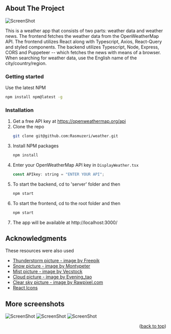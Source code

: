 <!-- ABOUT THE PROJECT -->
## About The Project

![ScreenShot](https://i.postimg.cc/5Ngw42Fg/mist.png)

This is a weather app that consists of two parts: weather data and weather news. The frontend fetches the weather data from the OpenWeatherMap API. The frontend utilizes React along with Typescript, Axios, React-Query and styled components. The backend utilizes Typescript, Node, Express, CORS and Puppeteer -- which fetches the news with means of a browser. When searching for weather data, use the English name of the city/country/region.


### Getting started

Use the latest NPM
  ```sh
  npm install npm@latest -g
  ```

### Installation

1. Get a free API key at https://openweathermap.org/api
2. Clone the repo
   ```sh
   git clone git@github.com:Rasmuzeri/weather.git
   ```
3. Install NPM packages
   ```sh
   npm install
   ```
4. Enter your OpenWeatherMap API key in `DisplayWeather.tsx`
   ```js
   const APIkey: string = "ENTER YOUR API";
   ```
5. To start the backend, cd to 'server' folder and then
   ```sh
   npm start
   ```
6. To start the frontend, cd to the root folder and then
   ```sh
   npm start
   ```
7. The app will be available at http://localhost:3000/ 


<!-- ACKNOWLEDGMENTS -->
## Acknowledgments

These resources were also used

* [Thunderstorm picture - image by Freepik]("https://www.freepik.com/free-photo/weather-effects-composition_33609881.htm#query=thunderstorm&position=44&from_view=search&track=sph&uuid=d361e713-0313-49e6-94ef-32e39681eaba")
* [Snow picture - image by Montypeter]("https://www.freepik.com/free-photo/frozen-plants-field_1234255.htm")
* [Mist picture - image by Vecstock]("https://www.freepik.com/free-photo/mountain-peak-back-lit-by-sunrise-tranquil-scene-generated-by-ai_41318329.htm")
* [Cloud picture - image by Evening_tao]("https://www.freepik.com/free-photo/black-rain-abstract-dark-power_1046114.htm")
* [Clear sky picture - image by Rawpixel.com]("https://www.freepik.com/free-photo/clouds-sky_3075231.htm")
* [React Icons](https://react-icons.github.io/react-icons/search)


## More screenshots
![ScreenShot](https://i.postimg.cc/3xTs29L9/rain.png)
![ScreenShot](https://i.postimg.cc/J79VzRZf/clouds.png)
![ScreenShot](https://i.postimg.cc/y6JCKDgh/clear.png)

<p align="right">(<a href="#readme-top">back to top</a>)</p>
